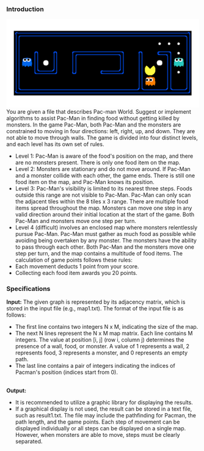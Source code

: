 ### Introduction
![Pacman game example image.](/Docs/example.png)
You are given a file that describes Pac-man World. Suggest or implement
algorithms to assist Pac-Man in finding food without getting killed by monsters.
In the game Pac-Man, both Pac-Man and the monsters are constrained to moving in four
directions: left, right, up, and down. They are not able to move through walls. The game is
divided into four distinct levels, and each level has its own set of rules.
- Level 1: Pac-Man is aware of the food's position on the map, and there are no
monsters present. There is only one food item on the map.
- Level 2: Monsters are stationary and do not move around. If Pac-Man and a monster
collide with each other, the game ends. There is still one food item on the map, and
Pac-Man knows its position.
- Level 3: Pac-Man's visibility is limited to its nearest three steps. Foods outside this
range are not visible to Pac-Man. Pac-Man can only scan the adjacent tiles within
the 8 tiles x 3 range. There are multiple food items spread throughout the map.
Monsters can move one step in any valid direction around their initial location at
the start of the game. Both Pac-Man and monsters move one step per turn.
- Level 4 (difficult) involves an enclosed map where monsters relentlessly pursue
Pac-Man. Pac-Man must gather as much food as possible while avoiding being
overtaken by any monster. The monsters have the ability to pass through each other.
Both Pac-Man and the monsters move one step per turn, and the map contains a
multitude of food items.
The calculation of game points follows these rules:
- Each movement deducts 1 point from your score.
- Collecting each food item awards you 20 points.
### Specifications
**Input:** The given graph is represented by its adjacency matrix, which is stored in the input
file (e.g., map1.txt). The format of the input file is as follows:
- The first line contains two integers N x M, indicating the size of the map.
- The next N lines represent the N x M map matrix. Each line contains M integers.
The value at position [i, j] (row i, column j) determines the presence of a wall, food,
or monster. A value of 1 represents a wall, 2 represents food, 3 represents a monster,
and 0 represents an empty path.
- The last line contains a pair of integers indicating the indices of Pacman's position
(indices start from 0).

\
**Output:**
- It is recommended to utilize a graphic library for displaying the results.
- If a graphical display is not used, the result can be stored in a text file, such as
result1.txt. The file may include the pathfinding for Pacman, the path length, and
the game points. Each step of movement can be displayed individually or all steps
can be displayed on a single map. However, when monsters are able to move, steps
must be clearly separated.
